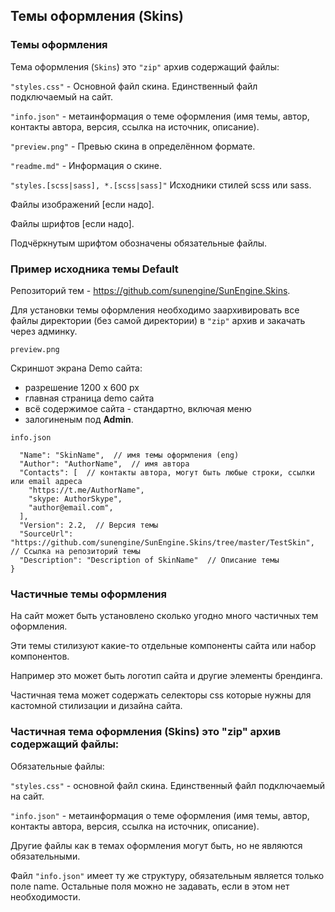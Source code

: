 ## Темы оформления (Skins)

### Темы оформления

Тема оформления (`Skins`) это `"zip"` архив содержащий файлы:

`"styles.css"` - Основной файл скина. Единственный файл подключаемый на сайт.

`"info.json"` - метаинформация о теме оформления (имя темы, автор, контакты автора, версия, ссылка на источник, описание).

`"preview.png"` - Превью скина в определённом формате.

`"readme.md"` - Информация о скине.

`"styles.[scss|sass], *.[scss|sass]"` Исходники стилей scss или sass.

Файлы изображений [если надо].

Файлы шрифтов [если надо].

Подчёркнутым шрифтом обозначены обязательные файлы.

### Пример исходника темы Default

Репозиторий тем - https://github.com/sunengine/SunEngine.Skins.

Для установки темы оформления необходимо заархивировать все файлы директории (без самой директории) в `"zip"` архив и закачать через админку.

`preview.png`

Скриншот экрана Demo сайта:

- разрешение 1200 x 600 px 
- главная страница demo сайта
- всё содержимое сайта - стандартно, включая меню
- залогиненым под **Admin**.

`info.json`

```{
  "Name": "SkinName",  // имя темы оформления (eng)
  "Author": "AuthorName",  // имя автора
  "Contacts": [  // контакты автора, могут быть любые строки, ссылки или email адреса
    "https://t.me/AuthorName",  
    "skype: AuthorSkype",
    "author@email.com",
  ],
  "Version": 2.2,  // Версия темы
  "SourceUrl": "https://github.com/sunengine/SunEngine.Skins/tree/master/TestSkin",   // Ссылка на репозиторий темы
  "Description": "Description of SkinName"  // Описание темы
}
```


### Частичные темы оформления

На сайт может быть установлено сколько угодно много частичных тем оформления.

Эти темы стилизуют какие-то отдельные компоненты сайта или набор компонентов.

Например это может быть логотип сайта и другие элементы брендинга.

Частичная тема может содержать селекторы css которые нужны для кастомной стилизации и дизайна сайта.


### Частичная тема оформления (Skins) это "zip" архив содержащий файлы:

Обязательные файлы:

`"styles.css"` - основной файл скина. Единственный файл подключаемый на сайт.

`"info.json"` - метаинформация о теме оформления (имя темы, автор, контакты автора, версия, ссылка на источник, описание).

Другие файлы как в темах оформления могут быть, но не являются обязательными.

Файл `"info.json"` имеет ту же структуру, обязательным является только поле name. Остальные поля можно не задавать, если в этом нет необходимости.
